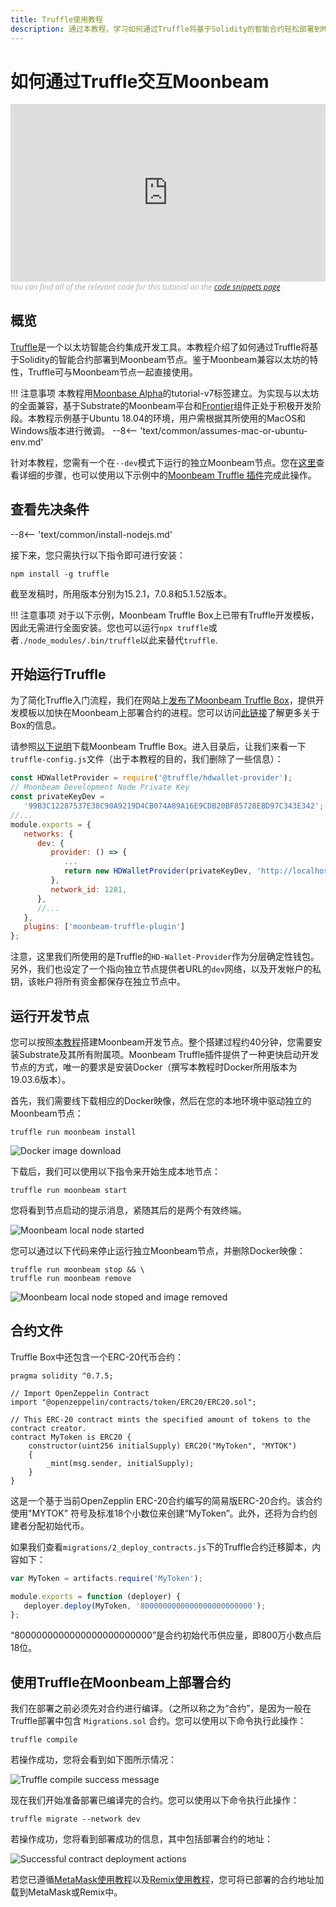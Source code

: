 ```yaml
---
title: Truffle使用教程
description: 通过本教程，学习如何通过Truffle将基于Solidity的智能合约轻松部署到Moonbeam。
---
```


# 如何通过Truffle交互Moonbeam

<style>.embed-container { position: relative; padding-bottom: 56.25%; height: 0; overflow: hidden; max-width: 100%; } .embed-container iframe, .embed-container object, .embed-container embed { position: absolute; top: 0; left: 0; width: 100%; height: 100%; }</style><div class='embed-container'><iframe src='https://www.youtube.com/embed//RD5MefSPNeo' frameborder='0' allowfullscreen></iframe></div>
<style>.caption { font-family: Open Sans, sans-serif; font-size: 0.9em; color: rgba(170, 170, 170, 1); font-style: italic; letter-spacing: 0px; position: relative;}</style><div class='caption'>You can find all of the relevant code for this tutorial on the <a href="{{ config.site_url }}resources/code-snippets/">code snippets page</a></div>

## 概览

[Truffle](https://www.trufflesuite.com/)是一个以太坊智能合约集成开发工具。本教程介绍了如何通过Truffle将基于Solidity的智能合约部署到Moonbeam节点。鉴于Moonbeam兼容以太坊的特性，Truffle可与Moonbeam节点一起直接使用。

!!! 注意事项
    本教程用[Moonbase Alpha](https://github.com/PureStake/moonbeam/releases/tag/v0.3.0)的tutorial-v7标签建立。为实现与以太坊的全面兼容，基于Substrate的Moonbeam平台和[Frontier](https://github.com/paritytech/frontier)组件正处于积极开发阶段。本教程示例基于Ubuntu 18.04的环境，用户需根据其所使用的MacOS和Windows版本进行微调。
    --8<-- 'text/common/assumes-mac-or-ubuntu-env.md'

针对本教程，您需有一个在`--dev`模式下运行的独立Moonbeam节点。您在[这里](/getting-started/local-node/setting-up-a-node/)查看详细的步骤，也可以使用以下示例中的[Moonbeam Truffle 插件](/integrations/trufflebox/#the-moonbeam-truffle-plugin)完成此操作。

## 查看先决条件

--8<-- 'text/common/install-nodejs.md'


接下来，您只需执行以下指令即可进行安装：

```
npm install -g truffle
```

截至发稿时，所用版本分别为15.2.1，7.0.8和5.1.52版本。

!!! 注意事项
    对于以下示例，Moonbeam Truffle Box上已带有Truffle开发模板，因此无需进行全面安装。您也可以运行`npx truffle`或者`./node_modules/.bin/truffle`以此来替代`truffle`.

## 开始运行Truffle

为了简化Truffle入门流程，我们在网站上[发布了Moonbeam Truffle Box](https://moonbeam.network/announcements/moonbeam-truffle-box-available-solidity-developers/)，提供开发模板以加快在Moonbeam上部署合约的进程。您可以访问[此链接](/integrations/trufflebox/)了解更多关于Box的信息。

请参照[以下说明](/integrations/trufflebox/#downloading-and-setting-up-the-truffle-box)下载Moonbeam Truffle Box。进入目录后，让我们来看一下`truffle-config.js`文件（出于本教程的目的，我们删除了一些信息）：

```js
const HDWalletProvider = require('@truffle/hdwallet-provider');
// Moonbeam Development Node Private Key
const privateKeyDev =
   '99B3C12287537E38C90A9219D4CB074A89A16E9CDB20BF85728EBD97C343E342';
//...
module.exports = {
   networks: {
      dev: {
         provider: () => {
            ...
            return new HDWalletProvider(privateKeyDev, 'http://localhost:9933/')
         },
         network_id: 1281,
      },
      //...
   },
   plugins: ['moonbeam-truffle-plugin']
};
```

注意，这里我们所使用的是Truffle的`HD-Wallet-Provider`作为分层确定性钱包。另外，我们也设定了一个指向独立节点提供者URL的`dev`网络，以及开发帐户的私钥，该帐户将所有资金都保存在独立节点中。

## 运行开发节点

您可以按照[本教程](/getting-started/local-node/setting-up-a-node/)搭建Moonbeam开发节点。整个搭建过程约40分钟，您需要安装Substrate及其所有附属项。Moonbeam Truffle插件提供了一种更快启动开发节点的方式，唯一的要求是安装Docker（撰写本教程时Docker所用版本为19.03.6版本）。

首先，我们需要线下载相应的Docker映像，然后在您的本地环境中驱动独立的Moonbeam节点：

```
truffle run moonbeam install
```

![Docker image download](/images/truffle/using-truffle-1.png)

下载后，我们可以使用以下指令来开始生成本地节点：

```
truffle run moonbeam start
```

您将看到节点启动的提示消息，紧随其后的是两个有效终端。

![Moonbeam local node started](/images/truffle/using-truffle-2.png)

您可以通过以下代码来停止运行独立Moonbeam节点，并删除Docker映像：

```
truffle run moonbeam stop && \
truffle run moonbeam remove
```

![Moonbeam local node stoped and image removed](/images/truffle/using-truffle-3.png)

## 合约文件

Truffle Box中还包含一个ERC-20代币合约：

```solidity
pragma solidity ^0.7.5;

// Import OpenZeppelin Contract
import "@openzeppelin/contracts/token/ERC20/ERC20.sol";

// This ERC-20 contract mints the specified amount of tokens to the contract creator.
contract MyToken is ERC20 {
    constructor(uint256 initialSupply) ERC20("MyToken", "MYTOK")
    {
        _mint(msg.sender, initialSupply);
    }
}
```

这是一个基于当前OpenZepplin ERC-20合约编写的简易版ERC-20合约。该合约使用"MYTOK" 符号及标准18个小数位来创建“MyToken”。此外，还将为合约创建者分配初始代币。

如果我们查看`migrations/2_deploy_contracts.js`下的Truffle合约迁移脚本，内容如下：

```javascript
var MyToken = artifacts.require('MyToken');

module.exports = function (deployer) {
   deployer.deploy(MyToken, '8000000000000000000000000');
};
```

“8000000000000000000000000”是合约初始代币供应量，即800万小数点后18位。

## 使用Truffle在Moonbeam上部署合约

我们在部署之前必须先对合约进行编译。（之所以称之为“合约”，是因为一般在Truffle部署中包含 `Migrations.sol` 合约。您可以使用以下命令执行此操作：

```
truffle compile
```

若操作成功，您将会看到如下图所示情况：

![Truffle compile success message](/images/truffle/using-truffle-4.png)

现在我们开始准备部署已编译完的合约。您可以使用以下命令执行此操作：

```
truffle migrate --network dev
```

若操作成功，您将看到部署成功的信息，其中包括部署合约的地址：

![Successful contract deployment actions](/images/truffle/using-truffle-5.png)

若您已遵循[MetaMask使用教程](/getting-started/local-node/using-metamask/)以及[Remix使用教程](/getting-started/local-node/using-remix/)，您可将已部署的合约地址加载到MetaMask或Remix中。
